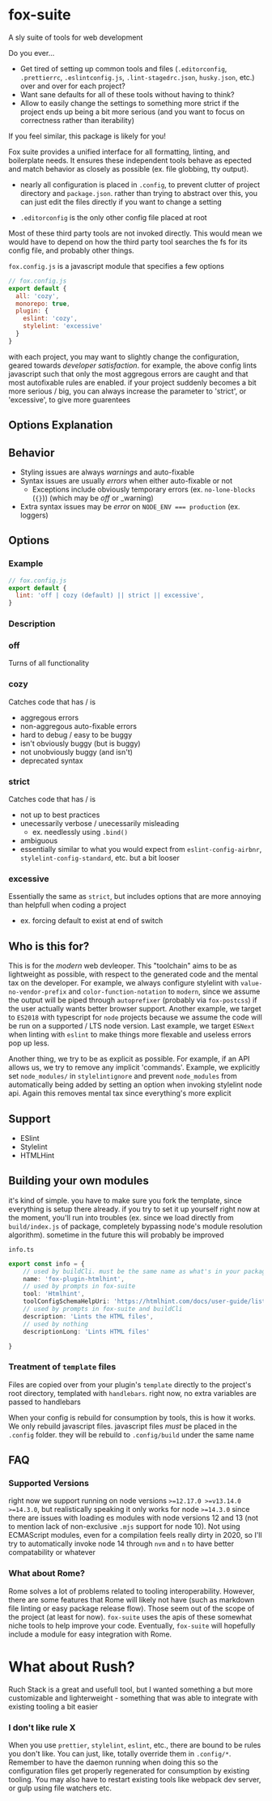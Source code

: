 # fox-suite

A sly suite of tools for web development

Do you ever...

- Get tired of setting up common tools and files (`.editorconfig`, `.prettierrc`, `.eslintconfig.js`, `.lint-stagedrc.json`, `husky.json`, etc.) over and over for each project?
- Want sane defaults for all of these tools without having to think?
- Allow to easily change the settings to something more strict if the project ends up being a bit more serious (and you want to focus on correctness rather than iterability)

If you feel similar, this package is likely for you!

Fox suite provides a unified interface for all formatting, linting, and boilerplate needs. It ensures these independent tools behave as epected and match behavior as closely as possible (ex. file globbing, tty output).

- nearly all configuration is placed in `.config`, to prevent clutter of project directory and `package.json`. rather than trying to abstract over this, you can just edit the files directly if you want to change a setting

- `.editorconfig` is the only other config file placed at root

Most of these third party tools are not invoked directly. This would mean we would have to depend on how the third party tool searches the fs for its config file, and probably other things.

`fox.config.js` is a javascript module that specifies a few options

```js
// fox.config.js
export default {
  all: 'cozy',
  monorepo: true,
  plugin: {
    eslint: 'cozy',
    stylelint: 'excessive'
  }
}
```

with each project, you may want to slightly change the configuration, geared towards *developer satisfaction*. for example, the above config lints javascript such that only the most aggregous errors are caught and that most autofixable rules are enabled. if your project suddenly becomes a bit more serious / big, you can always increase the parameter to 'strict', or 'excessive', to give more guarentees

## Options Explanation

## Behavior

- Styling issues are always _warnings_ and auto-fixable
- Syntax issues are usually _errors_ when either auto-fixable or not
  - Exceptions include obviously temporary errors (ex. `no-lone-blocks` (`{}`)) (which may be _off_ or \_warning)
- Extra syntax issues may be _error_ on `NODE_ENV === production` (ex. loggers)

## Options

### Example

```js
// fox.config.js
export default {
  lint: 'off | cozy (default) || strict || excessive',
}
```

### Description

### off

Turns of all functionality

### cozy

Catches code that has / is

- aggregous errors
- non-aggregous auto-fixable errors
- hard to debug / easy to be buggy
- isn't obviously buggy (but is buggy)
- not unobviously buggy (and isn't)
- deprecated syntax

### strict

Catches code that has / is

- not up to best practices
- unecessarily verbose / unecessarily misleading
  - ex. needlessly using `.bind()`
- ambiguous
- essentially similar to what you would expect from `eslint-config-airbnr`, `stylelint-config-standard`, etc. but a bit looser

### excessive

Essentially the same as `strict`, but includes options that are
more annoying than helpfull when coding a project

- ex. forcing default to exist at end of switch


## Who is this for?

This is for the _modern_ web devleoper. This "toolchain" aims to be as lightweight as possible, with respect to the generated code and the mental tax on the developer. For example, we always configure stylelint with `value-no-vendor-prefix` and `color-function-notation` to `modern`, since we assume the output will be piped through `autoprefixer` (probably via `fox-postcss`) if the user actually wants better browser support. Another example, we target to `ES2018` with typescript for `node` projects because we assume the code will be run on a supported / LTS node version. Last example, we target `ESNext` when linting with `eslint` to make things more flexable and useless errors pop up less.

Another thing, we try to be as explicit as possible. For example, if an API allows us, we try to remove any implicit 'commands'. Example, we explicitly set `node_modules/` in `stylelintignore` and prevent `node_modules` from automatically being added by setting an option when invoking stylelint node api. Again this removes mental tax since everything's more explicit

## Support

- ESlint
- Stylelint
- HTMLHint

## Building your own modules

it's kind of simple. you have to make sure you fork the template, since everything is setup there already. if you try to set it up yourself right now at the moment, you'll run into troubles (ex. since we load directly from `build/index.js` of package, completely bypassing node's module resolution algorithm). sometime in the future this will probably be improved

`info.ts`
```ts
export const info = {
	// used by buildCli. must be the same name as what's in your package.json
	name: 'fox-plugin-htmlhint',
	// used by prompts in fox-suite
	tool: 'Htmlhint',
	toolConfigSchemaHelpUri: 'https://htmlhint.com/docs/user-guide/list-rules',
	// used by prompts in fox-suite and buildCli
	description: 'Lints the HTML files',
	// used by nothing
	descriptionLong: 'Lints HTML files'

}
```

### Treatment of `template` files
Files are copied over from your plugin's `template` directly to the project's root directory, templated with `handlebars`. right now, no extra variables are passed to handlebars

When your config is rebuild for consumption by tools, this is how it works. We only rebuild javascript files. javascript files _must_ be placed in the `.config` folder. they will be rebuild to `.config/build` under the same name

## FAQ

### Supported Versions

right now we support running on node versions `>=12.17.0 >=v13.14.0 >=14.3.0`, but realistically speaking it only works for node `>=14.3.0` since there are issues with loading es modules with node versions 12 and 13 (not to mention lack of non-exclusive `.mjs` support for node 10). Not using ECMAScript modules, even for a compilation feels really dirty in 2020, so I'll try to automatically invoke node 14 through `nvm` and `n` to have better compatability or whatever

### What about Rome?

Rome solves a lot of problems related to tooling interoperability. However, there are some features that Rome will likely not have (such as markdown file linting or easy package release flow). Those seem out of the scope of the project (at least for now). `fox-suite` uses the apis of these somewhat niche tools to help improve your code. Eventually, `fox-suite` will hopefully include a module for easy integration with Rome.

# What about Rush?

Ruch Stack is a great and usefull tool, but I wanted something a but more customizable and lighterweight - something that was able to integrate with existing tooling a bit easier

### I don't like rule X

When you use `prettier`, `stylelint`, `eslint`, etc., there are bound to be rules you don't like. You can just, like, totally override them in `.config/*`. Remember to have the daemon running when doing this so the configuration files get properly regenerated for consumption by existing tooling. You may also have to restart existing tools like webpack dev server, or gulp using file watchers etc.
